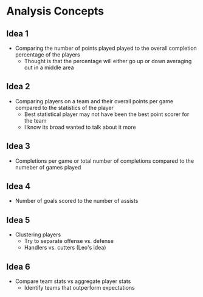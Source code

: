# Analysis Concepts

## Idea 1

- Comparing the number of points played played to the overall completion
  percentage of the players
  - Thought is that the percentage will either go up or down averaging out in a middle area

## Idea 2

- Comparing players on a team and their overall points per game compared to the statistics of the player
  - Best statistical player may not have been the best point scorer for the team
  - I know its broad wanted to talk about it more

## Idea 3

- Completions per game or total number of completions compared to the numeber of games played

## Idea 4

- Number of goals scored to the number of assists

## Idea 5

- Clustering players
  - Try to separate offense vs. defense
  - Handlers vs. cutters (Leo's idea)

## Idea 6

- Compare team stats vs aggregate player stats
  - Identify teams that outperform expectations
